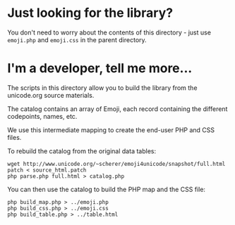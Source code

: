 Just looking for the library?
=============================

You don't need to worry about the contents of this directory - just use <code>emoji.php</code> and <code>emoji.css</code> in the parent directory.


I'm a developer, tell me more...
================================

The scripts in this directory allow you to build the library from the unicode.org source materials.

The catalog contains an array of Emoji, each record containing the different codepoints, names, etc.

We use this intermediate mapping to create the end-user PHP and CSS files.


To rebuild the catalog from the original data tables:

    wget http://www.unicode.org/~scherer/emoji4unicode/snapshot/full.html
    patch < source_html.patch
    php parse.php full.html > catalog.php

You can then use the catalog to build the PHP map and the CSS file:

    php build_map.php > ../emoji.php
    php build_css.php > ../emoji.css
    php build_table.php > ../table.html
